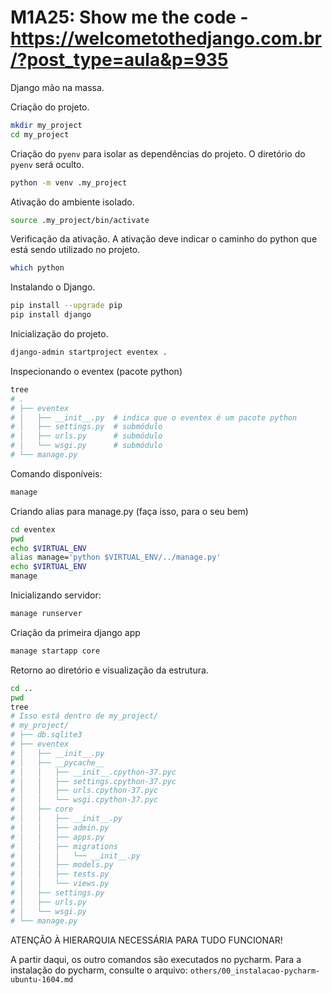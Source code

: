 # M1A25: Show me the code - https://welcometothedjango.com.br/?post_type=aula&p=935

Django mão na massa.

Criação do projeto.

```bash
mkdir my_project
cd my_project
```

Criação  do `pyenv` para isolar as dependências do projeto. O diretório do `pyenv` será oculto.

```bash
python -m venv .my_project
```

Ativação do ambiente isolado.

```bash
source .my_project/bin/activate
```

Verificação da ativação. A ativação deve indicar o caminho do python que está sendo utilizado no projeto.

```bash
which python
```

Instalando o Django.

```bash
pip install --upgrade pip
pip install django
```

Inicialização do projeto.

```bash
django-admin startproject eventex .
```

Inspecionando o eventex (pacote python)

```bash
tree
# .
# ├── eventex
# │   ├── __init__.py  # indica que o eventex é um pacote python
# │   ├── settings.py  # submódulo
# │   ├── urls.py      # submódulo
# │   └── wsgi.py      # submódulo
# └── manage.py
```

Comando disponíveis:

```bash
manage
```

Criando alias para manage.py (faça isso, para o seu bem)

```bash
cd eventex
pwd
echo $VIRTUAL_ENV
alias manage='python $VIRTUAL_ENV/../manage.py'
echo $VIRTUAL_ENV
manage
```

Inicializando servidor:

```bash
manage runserver
```

Criação da primeira django app

```bash
manage startapp core
```

Retorno ao diretório e visualização da estrutura.

```bash
cd ..
pwd
tree
# Isso está dentro de my_project/
# my_project/
# ├── db.sqlite3
# ├── eventex
# │   ├── __init__.py
# │   ├── __pycache__
# │   │   ├── __init__.cpython-37.pyc
# │   │   ├── settings.cpython-37.pyc
# │   │   ├── urls.cpython-37.pyc
# │   │   └── wsgi.cpython-37.pyc
# │   ├── core
# │   │   ├── __init__.py
# │   │   ├── admin.py
# │   │   ├── apps.py
# │   │   ├── migrations
# │   │   │   └── __init__.py
# │   │   ├── models.py
# │   │   ├── tests.py
# │   │   └── views.py
# │   ├── settings.py
# │   ├── urls.py
# │   └── wsgi.py
# └── manage.py
```

ATENÇÃO À HIERARQUIA NECESSÁRIA PARA TUDO FUNCIONAR!

A partir daqui, os outro comandos são executados no pycharm. Para a instalação do pycharm, consulte o arquivo: `others/00_instalacao-pycharm-ubuntu-1604.md`
